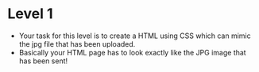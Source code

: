 # Level 1

* Your task for this level is to create a HTML using CSS which can mimic the jpg file that has been uploaded.
* Basically your HTML page has to look exactly like the JPG image that has been sent!